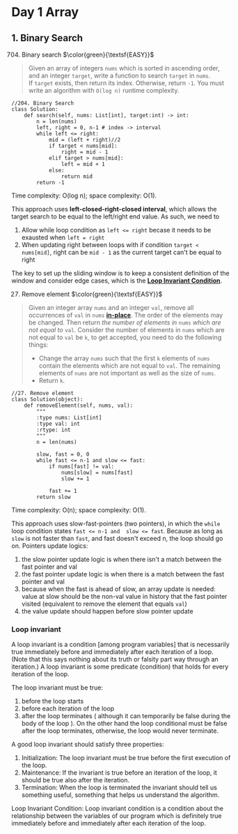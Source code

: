 # Day 1 Array

## 1. Binary Search
704. Binary search $\color{green}{\textsf{EASY}}$

> Given an array of integers `nums` which is sorted in ascending order, and an integer `target`, write a function to search `target` in `nums`. If `target` exists, then return its index. Otherwise, return `-1`.
You must write an algorithm with `O(log n)` runtime complexity.

```
//204. Binary Search
class Solution:
	def search(self, nums: List[int], target:int) -> int:
		n = len(nums)
		left, right = 0, n-1 # index -> interval
		while left <= right:
			mid = (left + right)//2
			if target < nums[mid]:
				right = mid - 1
			elif target > nums[mid]:
				left = mid + 1 
			else:
				return mid
		return -1
```

Time complexity: O(log n); space complexity: O(1). 

This approach uses **left-closed-right-closed interval**, which allows the target search to be equal to the left/right end value. As such, we need to 
1. Allow while loop condition as `left <= right` becase it needs to be exausted when `left = right`
2. When updating right between loops with if condition `target < nums[mid]`, right can be `mid - 1` as the current target can't be equal to right

The key to set up the sliding window is to keep a consistent definition of the window and consider edge cases, which is the [**Loop Invariant Condition**](#head_loop_invariant). 



27. Remove element $\color{green}{\textsf{EASY}}$

> Given an integer array `nums` and an integer `val`, remove all occurrences of `val` in `nums` [**in-place**](https://en.wikipedia.org/wiki/In-place_algorithm). The order of the elements may be changed. Then return *the number of elements in* `nums` *which are not equal to* `val`.
Consider the number of elements in `nums` which are not equal to `val` be `k`, to get accepted, you need to do the following things:
> - Change the array `nums` such that the first `k` elements of `nums` contain the elements which are not equal to `val`. The remaining elements of `nums` are not important as well as the size of `nums`.
> - Return `k`.

```
//27. Remove element
class Solution(object):
    def removeElement(self, nums, val):
        """
        :type nums: List[int]
        :type val: int
        :rtype: int
        """
        n = len(nums)

        slow, fast = 0, 0
        while fast <= n-1 and slow <= fast:
            if nums[fast] != val:
                nums[slow] = nums[fast]
                slow += 1

            fast += 1
        return slow
```

Time complexity: O(n); space complexity: O(1). 

This approach uses slow-fast-pointers (two pointers), in which the `while` loop condition states `fast <= n-1 and 
slow <= fast`. Because as long as `slow` is not faster than `fast`, and fast doesn't exceed n, the loop should go on. 
Pointers update logics:
1. the slow pointer update logic is when there isn't a match between the fast pointer and val
2. the fast pointer update logic is when there is a match between the fast pointer and val
3. because when the fast is ahead of slow, an array update is needed: value at slow should be the non-val value in 
   history that the fast pointer visited (equivalent to remove the element that equals `val`)
4. the value update should happen before slow pointer update







### <a name="head_loop_invariant"></a>Loop invariant
A loop invariant is a condition [among program variables] that is necessarily true immediately before and 
immediately after each iteration of a loop. (Note that this says nothing about its truth or falsity part way through 
an iteration.)
A loop invariant is some predicate (condition) that holds for every iteration of the loop.

The loop invariant must be true:
1. before the loop starts
2. before each iteration of the loop
3. after the loop terminates
( although it can temporarily be false during the body of the loop ).
On the other hand the loop conditional must be false after the loop terminates, otherwise, the loop would never terminate.

A good loop invariant should satisfy three properties:

1. Initialization: The loop invariant must be true before the first execution of the loop.
2. Maintenance: If the invariant is true before an iteration of the loop, it should be true also after the iteration.
3. Termination: When the loop is terminated the invariant should tell us something useful, something that helps us understand the algorithm.

Loop Invariant Condition: 
Loop invariant condition is a condition about the relationship between the variables of our program which is definitely
true immediately before and immediately after each iteration of the loop. 
